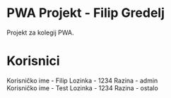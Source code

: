 # PWA Projekt - Filip Gredelj
Projekt za kolegij PWA.
# Korisnici
Korisničko ime - Filip
Lozinka - 1234
Razina - admin\
Korisničko ime - Test
Lozinka - 1234
Razina - ostalo
